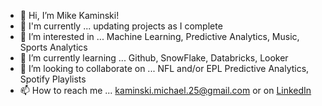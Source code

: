 - 👋 Hi, I’m Mike Kaminski!
- 🚀 I'm currently ... updating projects as I complete
- 👀 I’m interested in ... Machine Learning,  Predictive Analytics, Music, Sports Analytics
- 🌱 I’m currently learning ... Github, SnowFlake, Databricks, Looker 
- 💞️ I’m looking to collaborate on ... NFL and/or EPL Predictive Analytics, Spotify Playlists
- 📫 How to reach me ... kaminski.michael.25@gmail.com or on [LinkedIn](https://www.linkedin.com/in/michaelkaminski/)


<!---
mikekaminski25/mikekaminski25 is a ✨ special ✨ repository because its `README.md` (this file) appears on your GitHub profile.
You can click the Preview link to take a look at your changes.
--->

